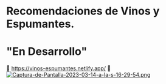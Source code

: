 # Recomendaciones de Vinos y Espumantes.
# "En Desarrollo"
🍷 https://vinos-espumantes.netlify.app/ 🍾
[![Captura-de-Pantalla-2023-03-14-a-la-s-16-29-54.png](https://i.postimg.cc/XJbyGF2D/Captura-de-Pantalla-2023-03-14-a-la-s-16-29-54.png)](https://postimg.cc/4KW3jKRz)
